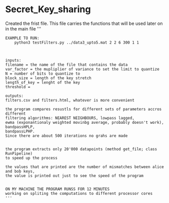 # Secret_Key_sharing
Created the frist file. This file carries the functions that will be used later on in the main file
'''

    EXAMPLE TO RUN:
        python3 testFilters.py ../data3_upto5.mat 2 2 6 300 1 1



    inputs:
    filename = the name of the file that contains the data
    var_factor = the mupliplier of variance to set the limit to quantize
    N = number of bits to quantize to
    block_size = length of the key stretch
    length_of_key = lenght of the key
    threshold = 

    outputs:
    filters.csv and filters.html, whatever is more convenient

    the program compares resustls for different sets of parameters accros different 
    filtering algorithms: NEAREST NEIGHBOURS, lowpass lagged, 
    ewma (exponantionaly weighted movinbg average, probably doesn't work), bandpassHPLP,
    bandpassLPHP.
    Since there are about 500 iterations no grahs are made


    the program extracts only 20'000 datapoints (method get_file; class RunPipeline)
    to speed up the process

    the values that are printed are the number of mismatches between alice and bob keys, 
    the value is printed out just to see the speed of the program


    ON MY MACHINE THE PROGRAM RUNSS FOR 12 MINUTES  
    working on spliting the computations to different processor cores
    '''
